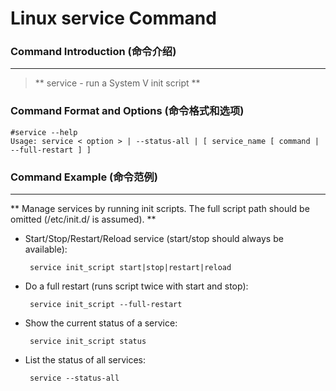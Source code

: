 # Linux service Command
### Command Introduction (命令介绍)
-------------------
> ** service - run a System V init script **

### Command Format and Options (命令格式和选项)
```
#service --help
Usage: service < option > | --status-all | [ service_name [ command | --full-restart ] ]
```
### Command Example (命令范例)
-------------------
**
Manage services by running init scripts.
The full script path should be omitted (/etc/init.d/ is assumed).
**

- Start/Stop/Restart/Reload service (start/stop should always be available):

  ` service init_script start|stop|restart|reload`

- Do a full restart (runs script twice with start and stop):

  ` service init_script --full-restart`

- Show the current status of a service:

  ` service init_script status`

- List the status of all services:

  ` service --status-all`
